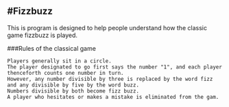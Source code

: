 #Fizzbuzz
---------
This is program is designed to help people understand how the classic game fizzbuzz is played.

###Rules of the classical game
``````
Players generally sit in a circle. 
The player designated to go first says the number "1", and each player thenceforth counts one number in turn. 
However, any number divisible by three is replaced by the word fizz and any divisible by five by the word buzz. 
Numbers divisible by both become fizz buzz. 
A player who hesitates or makes a mistake is eliminated from the gam.
``````
